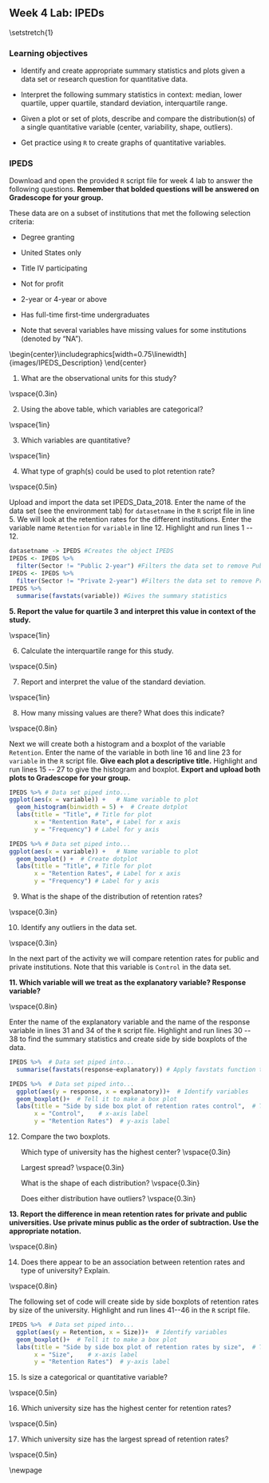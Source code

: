 ## Week 4 Lab:  IPEDs

\setstretch{1}

### Learning objectives

* Identify and create appropriate summary statistics and plots
  given a data set or research question for quantitative data.

* Interpret the following summary statistics in context:
  median, lower quartile, upper quartile,
  standard deviation, interquartile range.

* Given a plot or set of plots, describe and compare the distribution(s)
  of a single quantitative variable
  (center, variability, shape, outliers).
  
* Get practice using `R` to create graphs of quantitative variables.

### IPEDS

Download and open the provided `R` script file for week 4 lab to answer the following questions.  **Remember that bolded questions will be answered on Gradescope for your group.**

These data are on a subset of institutions that met the following selection criteria:

*	Degree granting 

* United States only

* Title IV participating

* Not for profit

* 2-year or 4-year or above

* Has full-time first-time undergraduates

* Note that several variables have missing values for some institutions (denoted by “NA”).


\begin{center}\includegraphics[width=0.75\linewidth]{images/IPEDS_Description} \end{center}

1. What are the observational units for this study?

\vspace{0.3in}

2. Using the above table, which variables are categorical?  

\vspace{1in}

3. Which variables are quantitative? 

\vspace{1in}

4. What type of graph(s) could be used to plot retention rate?

\vspace{0.5in}

Upload and import the data set IPEDS_Data_2018. Enter the name of the data set (see the environment tab) for `datasetname` in the `R` script file in line 5.  We will look at the retention rates for the different institutions.  Enter the variable name `Retention` for `variable` in line 12.  Highlight and run lines 1 -- 12.


```r
datasetname -> IPEDS #Creates the object IPEDS 
IPEDS <- IPEDS %>%
  filter(Sector != "Public 2-year") #Filters the data set to remove Public 2-year
IPEDS <- IPEDS %>%
  filter(Sector != "Private 2-year") #Filters the data set to remove Private 2-year
IPEDS %>%
  summarise(favstats(variable)) #Gives the summary statistics
```

**5.  Report the value for quartile 3 and interpret this value in context of the study.**

\vspace{1in}

6.  Calculate the interquartile range for this study.

\vspace{0.5in}

7. Report and interpret the value of the standard deviation.

\vspace{1in}

8.  How many missing values are there?  What does this indicate?

\vspace{0.8in}

Next we will create both a histogram and a boxplot of the variable `Retention`.  Enter the name of the variable in both line 16 and line 23 for `variable` in the `R` script file.  **Give each plot a descriptive title.**  Highlight and run lines 15 -- 27 to give the histogram and boxplot. **Export and upload both plots to Gradescope for your group.**


```r
IPEDS %>% # Data set piped into...
ggplot(aes(x = variable)) +   # Name variable to plot
  geom_histogram(binwidth = 5) +  # Create dotplot
  labs(title = "Title", # Title for plot
       x = "Rentention Rate", # Label for x axis
       y = "Frequency") # Label for y axis
```


```r
IPEDS %>% # Data set piped into...
ggplot(aes(x = variable)) +   # Name variable to plot
  geom_boxplot() +  # Create dotplot
  labs(title = "Title", # Title for plot
       x = "Retention Rates", # Label for x axis
       y = "Frequency") # Label for y axis
```

9.  What is the shape of the distribution of retention rates?  

\vspace{0.3in}

10.  Identify any outliers in the data set.

\vspace{0.3in}

In the next part of the activity we will compare retention rates for public and private institutions.  Note that this variable is `Control` in the data set.

**11.  Which variable will we treat as the explanatory variable?  Response variable?**

\vspace{0.8in}

Enter the name of the explanatory variable and the name of the response variable in lines 31 and 34 of the `R` script file.  Highlight and run lines 30 -- 38 to find the summary statistics and create side by side boxplots of the data.


```r
IPEDS %>%  # Data set piped into...
  summarise(favstats(response~explanatory)) # Apply favstats function to budget_mil and content rating
```


```r
IPEDS %>%  # Data set piped into...
  ggplot(aes(y = response, x = explanatory))+  # Identify variables
  geom_boxplot()+  # Tell it to make a box plot
  labs(title = "Side by side box plot of retention rates control",  # Title
       x = "Control",    # x-axis label
       y = "Retention Rates")  # y-axis label
```

12.  Compare the two boxplots.
    
     Which type of university has the highest center?
     \vspace{0.3in}
     
     Largest spread?
     \vspace{0.3in}
     
     What is the shape of each distribution?
     \vspace{0.3in}
     
     Does either distribution have outliers?
     \vspace{0.3in}
     
**13. Report the difference in mean retention rates for private and public universities.  Use private minus public as the order of subtraction.  Use the appropriate notation.**

\vspace{0.8in}

14.  Does there appear to be an association between retention rates and type of university?  Explain.

\vspace{0.8in}

The following set of code will create side by side boxplots of retention rates by size of the university.  Highlight and run lines 41--46 in the `R` script file.


```r
IPEDS %>%  # Data set piped into...
  ggplot(aes(y = Retention, x = Size))+  # Identify variables
  geom_boxplot()+  # Tell it to make a box plot
  labs(title = "Side by side box plot of retention rates by size",  # Title
       x = "Size",    # x-axis label
       y = "Retention Rates")  # y-axis label
```

15.  Is size a categorical or quantitative variable?  

\vspace{0.5in}

16.  Which university size has the highest center for retention rates?

\vspace{0.5in}

17.  Which university size has the largest spread of retention rates?

\vspace{0.5in}

\newpage

